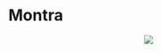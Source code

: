 # Montra

<p align="center">
  <img src="https://github-production-user-asset-6210df.s3.amazonaws.com/54579951/238573895-7a5f66f4-0252-4d82-b94b-523e8ab8d9f8.png" >
</p>
